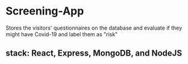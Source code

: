# Screening-App
Stores the visitors' questionnaires on the database and evaluate if they might have Covid-19 and label them as "risk"

## stack: React, Express, MongoDB, and NodeJS
